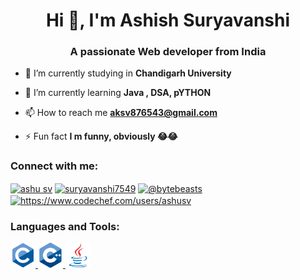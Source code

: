 <h1 align="center">Hi 👋, I'm Ashish Suryavanshi</h1>
<h3 align="center">A passionate Web developer from India</h3>

- 🔭 I’m currently studying in **Chandigarh University**

- 🌱 I’m currently learning **Java , DSA, pYTHON**

- 📫 How to reach me **aksv876543@gmail.com**

- ⚡ Fun fact **I m funny, obviously 😂😂**

<h3 align="left">Connect with me:</h3>
<p align="left">
<a href="https://fb.com/ashu sv" target="blank"><img align="center" src="https://raw.githubusercontent.com/rahuldkjain/github-profile-readme-generator/master/src/images/icons/Social/facebook.svg" alt="ashu sv" height="30" width="40" /></a>
<a href="https://instagram.com/suryavanshi7549" target="blank"><img align="center" src="https://raw.githubusercontent.com/rahuldkjain/github-profile-readme-generator/master/src/images/icons/Social/instagram.svg" alt="suryavanshi7549" height="30" width="40" /></a>
<a href="https://www.youtube.com/c/@bytebeasts" target="blank"><img align="center" src="https://raw.githubusercontent.com/rahuldkjain/github-profile-readme-generator/master/src/images/icons/Social/youtube.svg" alt="@bytebeasts" height="30" width="40" /></a>
<a href="https://www.codechef.com/users/https://www.codechef.com/users/ashusv" target="blank"><img align="center" src="https://cdn.jsdelivr.net/npm/simple-icons@3.1.0/icons/codechef.svg" alt="https://www.codechef.com/users/ashusv" height="30" width="40" /></a>
</p>

<h3 align="left">Languages and Tools:</h3>
<p align="left"> <a href="https://www.cprogramming.com/" target="_blank" rel="noreferrer"> <img src="https://raw.githubusercontent.com/devicons/devicon/master/icons/c/c-original.svg" alt="c" width="40" height="40"/> </a> <a href="https://www.w3schools.com/cpp/" target="_blank" rel="noreferrer"> <img src="https://raw.githubusercontent.com/devicons/devicon/master/icons/cplusplus/cplusplus-original.svg" alt="cplusplus" width="40" height="40"/> </a> <a href="https://www.java.com" target="_blank" rel="noreferrer"> <img src="https://raw.githubusercontent.com/devicons/devicon/master/icons/java/java-original.svg" alt="java" width="40" height="40"/> </a> </p>
